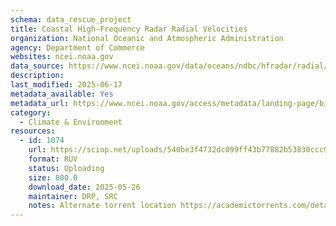 ```yaml
---
schema: data_rescue_project 
title: Coastal High-Frequency Radar Radial Velocities
organization: National Oceanic and Atmospheric Administration
agency: Department of Commerce
websites: ncei.noaa.gov
data_source: https://www.ncei.noaa.gov/data/oceans/ndbc/hfradar/radial/
description: 
last_modified: 2025-06-17
metadata_available: Yes
metadata_url: https://www.ncei.noaa.gov/access/metadata/landing-page/bin/iso?id=gov.noaa.nodcIOOS-HFRadarRadial
category:
  - Climate & Environment 
resources:
  - id: 1074
    url: https://sciop.net/uploads/540be3f4732dc099ff43b77882b53830ccc980af
    format: RUV
    status: Uploading
    size: 800.0
    download_date: 2025-05-26
    maintainer: DRP, SRC
    notes: Alternate torrent location https://academictorrents.com/details/540be3f4732dc099ff43b77882b53830ccc980af
---
```

